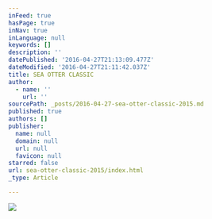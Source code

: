 ```yaml
---
inFeed: true
hasPage: true
inNav: true
inLanguage: null
keywords: []
description: ''
datePublished: '2016-04-27T21:13:09.477Z'
dateModified: '2016-04-27T21:11:42.037Z'
title: SEA OTTER CLASSIC
author:
  - name: ''
    url: ''
sourcePath: _posts/2016-04-27-sea-otter-classic-2015.md
published: true
authors: []
publisher:
  name: null
  domain: null
  url: null
  favicon: null
starred: false
url: sea-otter-classic-2015/index.html
_type: Article

---
```

![](https://s3-us-west-2.amazonaws.com/the-grid-img/p/90812bc7549593ae6aff1d5556bca468c4eccccc.png)